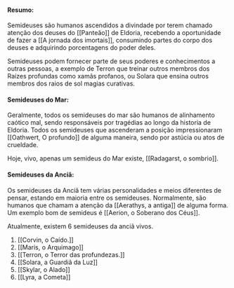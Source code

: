 
#### Resumo:
Semideuses são humanos ascendidos a divindade por terem chamado atenção dos deuses do [[Panteão]] de Eldoria, recebendo a oportunidade de fazer a [[A jornada dos imortais]], consumindo partes do corpo dos deuses e adquirindo porcentagens do poder deles. 

Semideuses podem fornecer parte de seus poderes e conhecimentos a outras pessoas, a exemplo de Terron que treinar outros membros dos Raízes profundas como xamãs profanos, ou Solara que ensina outros membros dos raios de sol magias curativas.
#### Semideuses do Mar:
Geralmente, todos os semideuses do mar são humanos de alinhamento caótico mal, sendo responsáveis por tragédias ao longo da historia de Eldoria. Todos os semideuses que ascenderam a posição impressionaram [[Oathwert, O profundo]] de alguma maneira, sendo por astúcia ou atos de crueldade.

Hoje, vivo, apenas um semideus do Mar existe, [[Radagarst, o sombrio]].

#### Semideuses da Anciã:

Os semideuses da Anciã tem várias personalidades e meios diferentes de pensar, estando em maioria entre os semideuses. Normalmente, são humanos que chamam a atenção da [[Aerathys, a antiga]] de alguma forma. Um exemplo bom de semideus é [[Aerion, o Soberano dos Céus]]. 

Atualmente, existem 6 semideuses da anciã vivos.

1. [[Corvin, o Caído.]]
2. [[Maris, o Arquimago]]
3. [[Terron, o Terror das profundezas.]]
4. [[Solara, a Guardiã da Luz]]
5. [[Skylar, o Alado]]
6. [[Lyra, a Cometa]]


